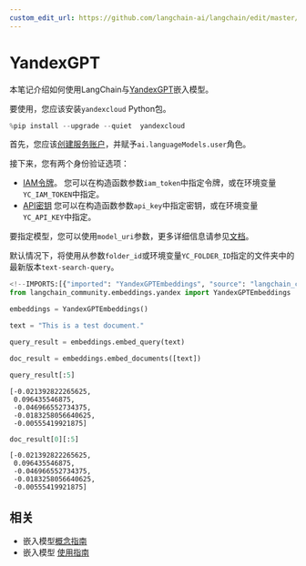 ```yaml
---
custom_edit_url: https://github.com/langchain-ai/langchain/edit/master/docs/docs/integrations/text_embedding/yandex.ipynb
---
```

# YandexGPT

本笔记介绍如何使用LangChain与[YandexGPT](https://cloud.yandex.com/en/services/yandexgpt)嵌入模型。

要使用，您应该安装`yandexcloud` Python包。


```python
%pip install --upgrade --quiet  yandexcloud
```

首先，您应该[创建服务账户](https://cloud.yandex.com/en/docs/iam/operations/sa/create)，并赋予`ai.languageModels.user`角色。

接下来，您有两个身份验证选项：
- [IAM令牌](https://cloud.yandex.com/en/docs/iam/operations/iam-token/create-for-sa)。
您可以在构造函数参数`iam_token`中指定令牌，或在环境变量`YC_IAM_TOKEN`中指定。
- [API密钥](https://cloud.yandex.com/en/docs/iam/operations/api-key/create)
您可以在构造函数参数`api_key`中指定密钥，或在环境变量`YC_API_KEY`中指定。

要指定模型，您可以使用`model_uri`参数，更多详细信息请参见[文档](https://cloud.yandex.com/en/docs/yandexgpt/concepts/models#yandexgpt-embeddings)。

默认情况下，将使用从参数`folder_id`或环境变量`YC_FOLDER_ID`指定的文件夹中的最新版本`text-search-query`。


```python
<!--IMPORTS:[{"imported": "YandexGPTEmbeddings", "source": "langchain_community.embeddings.yandex", "docs": "https://python.langchain.com/api_reference/community/embeddings/langchain_community.embeddings.yandex.YandexGPTEmbeddings.html", "title": "YandexGPT"}]-->
from langchain_community.embeddings.yandex import YandexGPTEmbeddings
```


```python
embeddings = YandexGPTEmbeddings()
```


```python
text = "This is a test document."
```


```python
query_result = embeddings.embed_query(text)
```


```python
doc_result = embeddings.embed_documents([text])
```


```python
query_result[:5]
```



```output
[-0.021392822265625,
 0.096435546875,
 -0.046966552734375,
 -0.0183258056640625,
 -0.00555419921875]
```



```python
doc_result[0][:5]
```



```output
[-0.021392822265625,
 0.096435546875,
 -0.046966552734375,
 -0.0183258056640625,
 -0.00555419921875]
```



## 相关

- 嵌入模型[概念指南](/docs/concepts/#embedding-models)
- 嵌入模型 [使用指南](/docs/how_to/#embedding-models)
